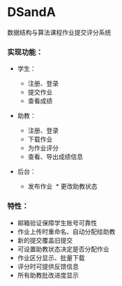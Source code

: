 # DSandA
数据结构与算法课程作业提交评分系统


### **实现功能：**

* 学生：
  * 注册、登录
  * 提交作业
  * 查看成绩
  
* 助教：
  * 注册、登录
  * 下载作业
  * 为作业评分
  * 查看、导出成绩信息 
  
* 后台：
  * 发布作业
  * 更改助教状态
 
 
### 特性：

- 邮箱验证保障学生账号可靠性
- 作业上传时重命名、自动分配给助教
- 新的提交覆盖旧提交
- 可设置助教状态决定是否分配作业
- 作业区分显示、批量下载
- 评分时可提供反馈信息
- 所有助教批改进度显示

